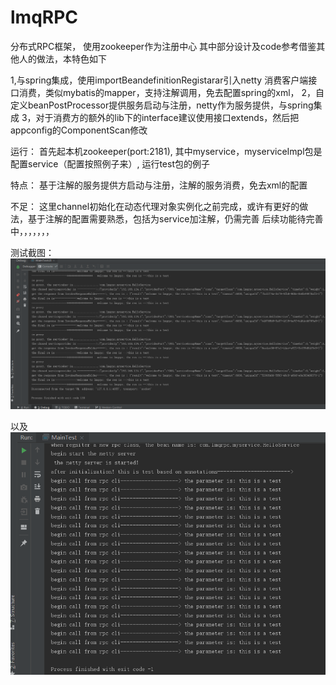# lmqRPC
分布式RPC框架， 使用zookeeper作为注册中心
其中部分设计及code参考借鉴其他人的做法，本特色如下

1,与spring集成，使用importBeandefinitionRegistarar引入netty 消费客户端接口消费，类似mybatis的mapper，支持注解调用，免去配置spring的xml，
2，自定义beanPostProcessor提供服务启动与注册，netty作为服务提供，与spring集成
3，对于消费方的额外的lib下的interface建议使用接口extends，然后把appconfig的ComponentScan修改

运行：
首先起本机zookeeper(port:2181),
其中myservice，myserviceImpl包是配置service（配置按照例子来）,
运行test包的例子


特点：
  基于注解的服务提供方启动与注册，注解的服务消费，免去xml的配置

不足：
    这里channel初始化在动态代理对象实例化之前完成，或许有更好的做法，基于注解的配置需要熟悉，包括为service加注解，仍需完善
后续功能待完善中，，，，，，，

测试截图：
![Image text](https://github.com/xiaoza7/lmqRPC/blob/master/src/test/java/testservice/mb.png)

以及
![Image text](https://github.com/xiaoza7/lmqRPC/blob/master/src/test/java/testservice/ma.png)

